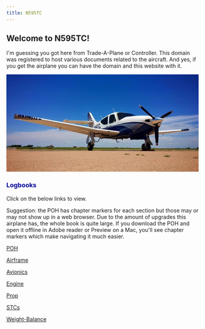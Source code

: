 ```yaml
---
title: N595TC
---
```


## Welcome to N595TC!

I'm guessing you got here from Trade-A-Plane or Controller. This domain was registered to host various documents related to the aircraft. And yes, if you get the airplane you can have the domain and this website with it.

![Daplane](IMG_1556.jpg)

<h3><a name="logbooks" style="color: #000099; text-decoration: none;">Logbooks</a></h3>

Click on the below links to view. 

Suggestion: the POH has chapter markers for each section but those may or may not show up in a web browser. Due to the amount of upgrades this airplane has, the whole book is quite large.  If you download the POH and open it offline in Adobe reader or Preview on a Mac, you'll see chapter markers which make navigating it much easier.

[POH](POH.pdf)

[Airframe](Airframe.pdf)

[Avionics](Avionics.pdf)

[Engine](Engine.pdf)

[Prop](Prop.pdf)

[STCs](STCs.pdf)

[Weight-Balance](WB.pdf)
